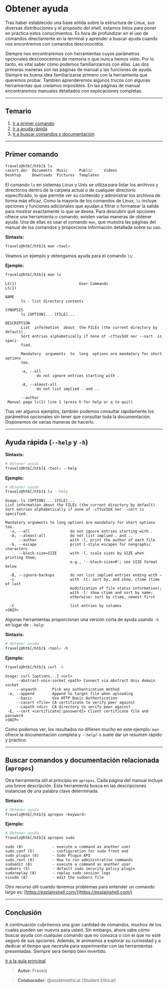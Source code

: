 # Obtener ayuda

Tras haber establecido una base sólida sobre la estructura de Linux, sus diversas distribuciones y el propósito del *shell*, estamos listos para poner en práctica estos conocimientos. Es hora de profundizar en el uso de comandos directamente en la terminal y aprender a buscar ayuda cuando nos encontremos con comandos desconocidos.

Siempre nos encontraremos con herramientas cuyos parámetros opcionales desconocemos de memoria o que nunca hemos visto. Por lo tanto, es vital saber cómo podemos familiarizarnos con ellas. Las dos primeras maneras son las páginas de manual y las funciones de ayuda. Siempre es buena idea familiarizarse primero con la herramienta que queremos probar. También aprenderemos algunos trucos con algunas herramientas que creíamos imposibles. En las páginas de manual encontraremos manuales detallados con explicaciones completas.

---

## Temario

1. [Ir a primer comando](#primer-comando)
2. [Ir a ayuda rápida](#ayuda-rápida---help-y--h)
3. [Ir a buscar comandos y documentación](#buscar-comandos-y-documentación-relacionada-apropos)

---

## Primer comando

```bash
fravelz@htb[/htb]$ ls
cacert.der  Documents  Music     Public     Videos
Desktop     Downloads  Pictures  Templates
```

El comando `ls` en sistemas Linux y Unix se utiliza para listar los archivos y directorios dentro de la carpeta actual o de cualquier directorio especificado, lo que permite ver su contenido y administrar los archivos de forma más eficaz. Como la mayoría de los comandos de Linux, `ls` incluye opciones y funciones adicionales que ayudan a filtrar o formatear la salida para mostrar exactamente lo que se desea. Para descubrir qué opciones ofrece una herramienta o comando, existen varias maneras de obtener ayuda. Una de ellas es usar el comando `man`, que muestra las páginas del manual de los comandos y proporciona información detallada sobre su uso.

**Sintaxis:**

```bash
fravelz@htb[/htb]$ man <tool>
```

Veamos un ejemplo y obtengamos ayuda para el comando `ls`:

**Ejemplo:**

```bash
fravelz@htb[/htb]$ man ls
```

```
LS(1)                            User Commands                           LS(1)

NAME
       ls - list directory contents

SYNOPSIS
       ls [OPTION]... [FILE]...

DESCRIPTION
       List  information  about  the FILEs (the current directory by default).
       Sort entries alphabetically if none of -cftuvSUX nor --sort  is  speci‐
       fied.

       Mandatory  arguments  to  long  options are mandatory for short options
       too.

       -a, --all
              do not ignore entries starting with .

       -A, --almost-all
              do not list implied . and ..

       --author
 Manual page ls(1) line 1 (press h for help or q to quit)
```

Tras ver algunos ejemplos, también podemos consultar rápidamente los parámetros opcionales sin tener que consultar toda la documentación. Disponemos de varias maneras de hacerlo.

---

## Ayuda rápida (`--help` y `-h`)

**Sintaxis:**

```bash
# Obtener ayuda
fravelz@htb[/htb]$ <tool> --help
```

**Ejemplo:**

```bash
# Obtener ayuda
fravelz@htb[/htb]$ ls --help
```

```
Usage: ls [OPTION]... [FILE]...
List information about the FILEs (the current directory by default).
Sort entries alphabetically if none of -cftuvSUX nor --sort is specified.

Mandatory arguments to long options are mandatory for short options too.
  -a, --all                  do not ignore entries starting with .
  -A, --almost-all           do not list implied . and ..
      --author               with -l, print the author of each file
  -b, --escape               print C-style escapes for nongraphic characters
      --block-size=SIZE      with -l, scale sizes by SIZE when printing them;
                             e.g., '--block-size=M'; see SIZE format below

  -B, --ignore-backups       do not list implied entries ending with ~
  -c                         with -lt: sort by, and show, ctime (time of last
                             modification of file status information);
                             with -l: show ctime and sort by name;
                             otherwise: sort by ctime, newest first

  -C                         list entries by columns
<SNIP>
```

Algunas herramientas proporcionan una versión corta de ayuda usando `-h` en lugar de `--help`:

**Sintaxis:**

```bash
# Obtener ayuda
fravelz@htb[/htb]$ <tool> -h
```

**Ejemplo:**

```bash
fravelz@htb[/htb]$ curl -h
```

```
Usage: curl [options...] <url>
     --abstract-unix-socket <path> Connect via abstract Unix domain socket
     --anyauth       Pick any authentication method
 -a, --append        Append to target file when uploading
     --basic         Use HTTP Basic Authentication
     --cacert <file> CA certificate to verify peer against
     --capath <dir>  CA directory to verify peer against
 -E, --cert <certificate[:password]> Client certificate file and password
<SNIP>
```

Como podemos ver, los resultados no difieren mucho en este ejemplo: `man` ofrece la documentación completa y `--help`/`-h` suele dar un resumen rápido y práctico.

---

## Buscar comandos y documentación relacionada (`apropos`)

Otra herramienta útil al principio es `apropos`. Cada página del manual incluye una breve descripción. Esta herramienta busca en las descripciones instancias de una palabra clave determinada.

**Sintaxis:**

```bash
# Obtener ayuda
fravelz@htb[/htb]$ apropos <keyword>
```

**Ejemplo:**

```bash
# Obtener ayuda
fravelz@htb[/htb]$ apropos sudo
```

```
sudo (8)             - execute a command as another user
sudo.conf (5)        - configuration for sudo front end
sudo_plugin (8)      - Sudo Plugin API
sudo_root (8)        - How to run administrative commands
sudoedit (8)         - execute a command as another user
sudoers (5)          - default sudo security policy plugin
sudoreplay (8)       - replay sudo session logs
visudo (8)           - edit the sudoers file
```

Otro recurso útil cuando tenemos problemas para entender un comando largo es: [https://explainshell.com/](https://explainshell.com/)

---

## Conclusión

A continuación cubriremos una gran cantidad de comandos, muchos de los cuales pueden ser nuevos para usted. Sin embargo, ahora sabe cómo buscar ayuda con cualquier comando que no conozca o con el que no esté seguro de sus opciones. Además, le animamos a explorar su curiosidad y a dedicar el tiempo que necesite para experimentar con las herramientas presentadas. Siempre será tiempo bien invertido.

[Ir a la guía principal](https://github.com/FraVelz/Curso-de-Hacking?tab=readme-ov-file#0-conceptos-b%C3%A1sicos-leer-archivo)

> **Autor:** Fravelz

> **Colaborador:** @studentethical (Student Ethical)
